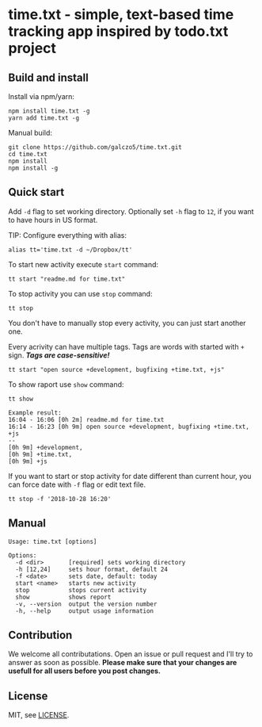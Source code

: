 # time.txt - simple, text-based time tracking app inspired by todo.txt project

## Build and install
Install via npm/yarn:
```
npm install time.txt -g
yarn add time.txt -g
```

Manual build:
```
git clone https://github.com/galczo5/time.txt.git
cd time.txt
npm install
npm install -g
```

## Quick start
Add `-d` flag to set working directory. Optionally set `-h` flag to `12`, if you want to have hours in US format.

TIP: Configure everything with alias:

```
alias tt='time.txt -d ~/Dropbox/tt'
```

To start new activity execute `start` command:
```
tt start "readme.md for time.txt"
```

To stop activity you can use `stop` command:
```
tt stop
```

You don't have to manually stop every activity, you can just start another one.

Every acrivity can have multiple tags. Tags are words with started with `+` sign. ***Tags are case-sensitive!***
```
tt start "open source +development, bugfixing +time.txt, +js"
```

To show raport use `show` command:
```
tt show

Example result:
16:04 - 16:06 [0h 2m] readme.md for time.txt
16:14 - 16:23 [0h 9m] open source +development, bugfixing +time.txt, +js
--
[0h 9m] +development, 
[0h 9m] +time.txt, 
[0h 9m] +js 
```

If you want to start or stop activity for date different than current hour, you can force date with `-f` flag or edit text file.
```
tt stop -f '2018-10-28 16:20'
```

## Manual
```
Usage: time.txt [options]

Options:
  -d <dir>       [required] sets working directory
  -h [12,24]     sets hour format, default 24
  -f <date>      sets date, default: today
  start <name>   starts new activity
  stop           stops current activity
  show           shows report
  -v, --version  output the version number
  -h, --help     output usage information
```

## Contribution
We welcome all contributations. Open an issue or pull request and I'll try to answer as soon as possible.
**Please make sure that your changes are usefull for all users before you post changes.**

## License
MIT, see [LICENSE](./license.org).
